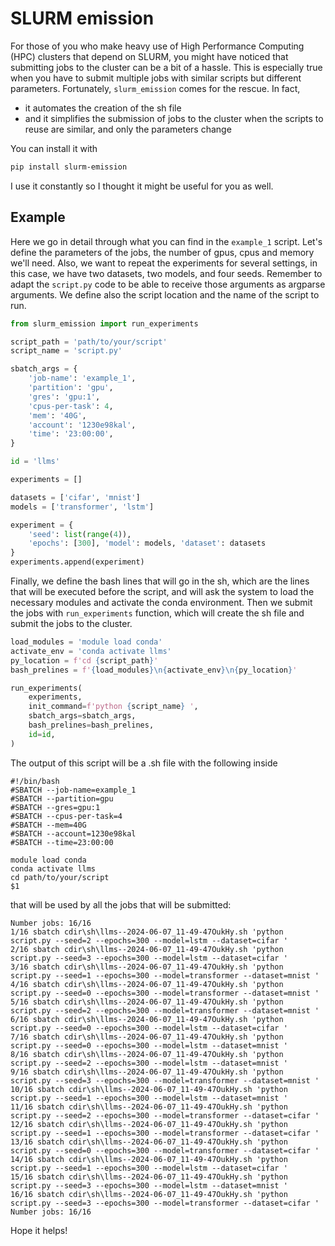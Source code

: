 # SLURM emission

For those of you who make heavy use of High Performance Computing (HPC) clusters that depend on SLURM, 
you might have noticed that submitting jobs to the cluster can be a bit of a hassle. 
This is especially true when you have to submit multiple jobs with similar 
scripts but different parameters. Fortunately, `slurm_emission` comes for the rescue. In fact,

- it automates the creation of the sh file
- and it simplifies the submission of jobs to the cluster when the scripts to reuse are similar, 
and only the parameters change

You can install it with

```bash
pip install slurm-emission
```

I use it constantly so I thought it might be useful for you as well.

## Example

Here we go in detail through what you can find in the `example_1` script. Let's
define the parameters of the jobs, the number of gpus, cpus and memory we'll need. 
Also, we want to repeat the experiments for several settings, in this case, we have two datasets, 
two models, and four seeds. Remember to adapt the `script.py` code to be able to receive those arguments
as argparse arguments.
We define also the script location and the name of the script to run. 

```python
from slurm_emission import run_experiments

script_path = 'path/to/your/script'
script_name = 'script.py'

sbatch_args = {
    'job-name': 'example_1',
    'partition': 'gpu',
    'gres': 'gpu:1',
    'cpus-per-task': 4,
    'mem': '40G',
    'account': '1230e98kal',
    'time': '23:00:00',
}

id = 'llms'

experiments = []

datasets = ['cifar', 'mnist']
models = ['transformer', 'lstm']

experiment = {
    'seed': list(range(4)),
    'epochs': [300], 'model': models, 'dataset': datasets
}
experiments.append(experiment)
```


Finally, we define the bash lines that will go in the sh, 
which are the lines that will be executed before the script, and will ask the system to load the necessary modules and activate the conda environment.
Then we submit the jobs with `run_experiments` function, which will create the sh file and submit the jobs to the cluster.


```python
load_modules = 'module load conda'
activate_env = 'conda activate llms'
py_location = f'cd {script_path}'
bash_prelines = f'{load_modules}\n{activate_env}\n{py_location}'

run_experiments(
    experiments,
    init_command=f'python {script_name} ',
    sbatch_args=sbatch_args,
    bash_prelines=bash_prelines,
    id=id,
)
```

The output of this script will be a .sh file with the following inside

```commandline
#!/bin/bash
#SBATCH --job-name=example_1
#SBATCH --partition=gpu
#SBATCH --gres=gpu:1
#SBATCH --cpus-per-task=4
#SBATCH --mem=40G
#SBATCH --account=1230e98kal
#SBATCH --time=23:00:00

module load conda
conda activate llms
cd path/to/your/script
$1
```

that will be used by all the jobs that will be submitted:

```commandline
Number jobs: 16/16
1/16 sbatch cdir\sh\llms--2024-06-07_11-49-47OukHy.sh 'python script.py --seed=2 --epochs=300 --model=lstm --dataset=cifar '
2/16 sbatch cdir\sh\llms--2024-06-07_11-49-47OukHy.sh 'python script.py --seed=3 --epochs=300 --model=lstm --dataset=cifar '
3/16 sbatch cdir\sh\llms--2024-06-07_11-49-47OukHy.sh 'python script.py --seed=1 --epochs=300 --model=transformer --dataset=mnist '
4/16 sbatch cdir\sh\llms--2024-06-07_11-49-47OukHy.sh 'python script.py --seed=0 --epochs=300 --model=transformer --dataset=mnist '
5/16 sbatch cdir\sh\llms--2024-06-07_11-49-47OukHy.sh 'python script.py --seed=2 --epochs=300 --model=transformer --dataset=mnist '
6/16 sbatch cdir\sh\llms--2024-06-07_11-49-47OukHy.sh 'python script.py --seed=0 --epochs=300 --model=lstm --dataset=cifar '
7/16 sbatch cdir\sh\llms--2024-06-07_11-49-47OukHy.sh 'python script.py --seed=0 --epochs=300 --model=lstm --dataset=mnist '
8/16 sbatch cdir\sh\llms--2024-06-07_11-49-47OukHy.sh 'python script.py --seed=2 --epochs=300 --model=lstm --dataset=mnist '
9/16 sbatch cdir\sh\llms--2024-06-07_11-49-47OukHy.sh 'python script.py --seed=3 --epochs=300 --model=transformer --dataset=mnist '
10/16 sbatch cdir\sh\llms--2024-06-07_11-49-47OukHy.sh 'python script.py --seed=1 --epochs=300 --model=lstm --dataset=mnist '
11/16 sbatch cdir\sh\llms--2024-06-07_11-49-47OukHy.sh 'python script.py --seed=2 --epochs=300 --model=transformer --dataset=cifar '
12/16 sbatch cdir\sh\llms--2024-06-07_11-49-47OukHy.sh 'python script.py --seed=1 --epochs=300 --model=transformer --dataset=cifar '
13/16 sbatch cdir\sh\llms--2024-06-07_11-49-47OukHy.sh 'python script.py --seed=0 --epochs=300 --model=transformer --dataset=cifar '
14/16 sbatch cdir\sh\llms--2024-06-07_11-49-47OukHy.sh 'python script.py --seed=1 --epochs=300 --model=lstm --dataset=cifar '
15/16 sbatch cdir\sh\llms--2024-06-07_11-49-47OukHy.sh 'python script.py --seed=3 --epochs=300 --model=lstm --dataset=mnist '
16/16 sbatch cdir\sh\llms--2024-06-07_11-49-47OukHy.sh 'python script.py --seed=3 --epochs=300 --model=transformer --dataset=cifar '
Number jobs: 16/16
```

Hope it helps!